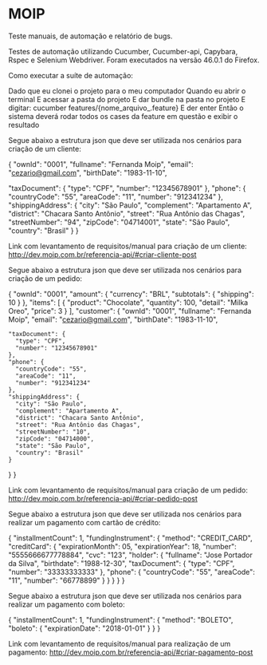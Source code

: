 # MOIP
Teste manuais, de automação e relatório de bugs.

Testes de automação utilizando Cucumber, Cucumber-api, Capybara, Rspec e Selenium Webdriver.
Foram executados na versão 46.0.1 do Firefox.

Como executar a suíte de automação:

  Dado que eu clonei o projeto para o meu computador
  Quando eu abrir o terminal
  E acessar a pasta do projeto
  E dar bundle na pasta no projeto
  E digitar: cucumber features/{nome_arquivo_.feature}
  E der enter
  Então o sistema deverá rodar todos os cases da feature em questão e exibir o resultado

Segue abaixo a estrutura json que deve ser utilizada nos cenários para criação de um cliente:

{
  "ownId": "0001", 
  "fullname": "Fernanda Moip", 
  "email": "cezario@gmail.com", 
  "birthDate": "1983-11-10", 

  "taxDocument": { 
    "type": "CPF", 
    "number": "12345678901" 
  },
  "phone": { 
    "countryCode": "55",
    "areaCode": "11", 
    "number": "912341234"
  },
  "shippingAddress": { 
    "city": "São Paulo", 
    "complement": "Apartamento A",
    "district": "Chacara Santo Antônio", 
    "street": "Rua Antônio das Chagas", 
    "streetNumber": "94", 
    "zipCode": "04714001", 
    "state": "São Paulo", 
    "country": "Brasil" 
  }
}

Link com levantamento de requisitos/manual para criação de um cliente: 
http://dev.moip.com.br/referencia-api/#criar-cliente-post


Segue abaixo a estrutura json que deve ser utilizada nos cenários para criação de um pedido:

{
  "ownId": "0001",
  "amount": {
    "currency": "BRL",
    "subtotals": {
      "shipping": 10
    }
  },
  "items": [
    {
      "product": "Chocolate",
      "quantity": 100,
      "detail": "Milka Oreo",
      "price": 3
    }
  ],
  "customer": {
    "ownId": "0001", 
    "fullname": "Fernanda Moip", 
    "email": "cezario@gmail.com", 
    "birthDate": "1983-11-10", 

    "taxDocument": { 
      "type": "CPF", 
      "number": "12345678901" 
    },
    "phone": { 
      "countryCode": "55",
      "areaCode": "11", 
      "number": "912341234"
    },
    "shippingAddress": { 
      "city": "São Paulo", 
      "complement": "Apartamento A",
      "district": "Chacara Santo Antônio", 
      "street": "Rua Antônio das Chagas", 
      "streetNumber": "10", 
      "zipCode": "04714000", 
      "state": "São Paulo", 
      "country": "Brasil"
    }
  }
}

Link com levantamento de requisitos/manual para criação de um pedido: 
http://dev.moip.com.br/referencia-api/#criar-pedido-post


Segue abaixo a estrutura json que deve ser utilizada nos cenários para realizar um pagamento com cartão de crédito:

{
    "installmentCount": 1,
    "fundingInstrument": {
        "method": "CREDIT_CARD",
        "creditCard": {
            "expirationMonth": 05,
            "expirationYear": 18,
            "number": "5555666677778884",
            "cvc": "123",
            "holder": {
                "fullname": "Jose Portador da Silva",
                "birthdate": "1988-12-30",
                "taxDocument": {
                    "type": "CPF",
                    "number": "33333333333"
                },
                "phone": {
                    "countryCode": "55",
                    "areaCode": "11",
                    "number": "66778899"
                }
            }
        }
    }
}

Segue abaixo a estrutura json que deve ser utilizada nos cenários para realizar um pagamento com boleto:

{
    "installmentCount": 1,
    "fundingInstrument": {
        "method": "BOLETO",
        "boleto": {
            "expirationDate": "2018-01-01"
        }
    }
}

Link com levantamento de requisitos/manual para realização de um pagamento: 
http://dev.moip.com.br/referencia-api/#criar-pagamento-post